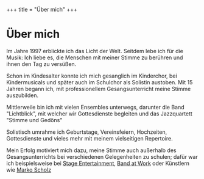 +++
title = "Über mich"
+++
# Über mich

Im Jahre 1997 erblickte ich das Licht der Welt.
Seitdem lebe ich für die Musik:
Ich liebe es, die Menschen mit meiner Stimme zu berühren und ihnen den Tag zu versüßen.

Schon im Kindesalter konnte ich mich gesanglich im Kinderchor, bei Kindermusicals und später auch im Schulchor als Solistin austoben.
Mit 15 Jahren begann ich, mit professionellem Gesangsunterricht meine Stimme auszubilden.

Mittlerweile bin ich mit vielen Ensembles unterwegs, darunter die Band "Lichtblick", mit welcher wir Gottesdienste begleiten und das Jazzquartett "Stimme und Gedöns"

Solistisch umrahme ich Geburtstage, Vereinsfeiern, Hochzeiten, Gottesdienste und vieles mehr mit meinem vielseitigen Repertoire.

Mein Erfolg motiviert mich dazu, meine Stimme auch außerhalb des Gesangsunterrichts bei verschiedenen Gelegenheiten zu schulen;
dafür war ich beispielsweise bei [Stage Entertainment](http://www.stage-entertainment.com/), [Band at Work](https://www.ejwue.de/arbeitsbereiche/musikplus/band/band-at-work/) oder Künstlern wie [Marko Scholz](https://doorslive.wordpress.com/band/)
